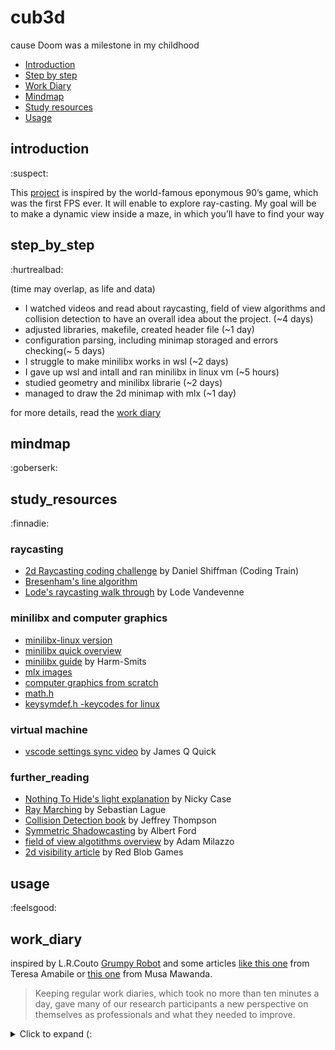 # cub3d
cause Doom was a milestone in my childhood

* [Introduction](#introduction)
* [Step by step](#step_by_step)
* [Work Diary](#work_diary)
* [Mindmap](#mindmap) 
* [Study resources](#study_resources)
* [Usage](#usage)

## introduction 
:suspect:

This [project](https://github.com/paulahemsi/cub3d/blob/main/study_resources/en.subject.pdf) is inspired by the world-famous eponymous 90’s game, which was the first FPS ever. It will enable to explore ray-casting. My goal will be to make a dynamic view inside a maze, in which you’ll have to find your way

## step_by_step 
:hurtrealbad:

(time may overlap, as life and data)
* I watched videos and read about raycasting, field of view algorithms and collision detection to have an overall idea about the project. (~4 days)
* adjusted libraries, makefile, created header file (~1 day)
* configuration parsing, including minimap storaged and errors checking(~ 5 days)
* I struggle to make minilibx works in wsl (~2 days)
* I gave up wsl and intall and ran minilibx in linux vm (~5 hours)
* studied geometry and minilibx librarie (~2 days)
* managed to draw the 2d minimap with mlx (~1 day)

for more details, read the [work diary](#work_diary)

## mindmap 
:goberserk:

## study_resources
:finnadie:

### raycasting
* [2d Raycasting coding challenge](https://www.youtube.com/watch?v=TOEi6T2mtHo) by Daniel Shiffman (Coding Train)
* [Bresenham's line algorithm](https://en.wikipedia.org/wiki/Bresenham%27s_line_algorithm)
* [Lode's raycasting walk through](https://lodev.org/cgtutor/raycasting.html) by Lode Vandevenne

### minilibx and computer graphics
* [minilibx-linux version](https://github.com/42Paris/minilibx-linux)
* [minilibx quick overview](https://github.com/qst0/ft_libgfx/blob/master/man_mlx.md)
* [minilibx guide](https://harm-smits.github.io/42docs/libs/minilibx) by Harm-Smits
* [mlx images](https://github.com/keuhdall/images_example/blob/master/README.md)
* [computer graphics from scratch](https://www.scratchapixel.com/)
* [math.h](https://www.tutorialspoint.com/c_standard_library/math_h.htm)
* [keysymdef.h -keycodes for linux](https://cgit.freedesktop.org/xorg/proto/x11proto/tree/keysymdef.h)
 
### virtual machine
* [vscode settings sync video](https://www.youtube.com/watch?v=f-uzUsHTQ8s) by James Q Quick

### further_reading
* [Nothing To Hide's light explanation](https://ncase.me/sight-and-light/) by Nicky Case 
* [Ray Marching](https://www.youtube.com/watch?v=Cp5WWtMoeKg) by Sebastian Lague
* [Collision Detection book](http://www.jeffreythompson.org/collision-detection/) by Jeffrey Thompson
* [Symmetric Shadowcasting](https://www.albertford.com/shadowcasting/) by Albert Ford
* [field of view algotithms overview](http://www.adammil.net/blog/v125_Roguelike_Vision_Algorithms.html) by Adam Milazzo
* [2d visibility article](https://www.redblobgames.com/articles/visibility/) by Red Blob Games

## usage 
:feelsgood:

## work_diary

inspired by L.R.Couto [Grumpy Robot](https://github.com/lrcouto) and some articles [like this one](https://hbr.org/2011/04/four-reasons-to-keep-a-work-di) from Teresa Amabile or [this one](https://medium.com/the-productivity-inn/how-to-maintain-a-work-diary-for-better-career-growth-eb543f97c34b) from Musa Mawanda.

>Keeping regular work diaries, which took no more than ten minutes a day, gave many of our research participants a new perspective on themselves as professionals and what they needed to improve.

<details>
  <summary>Click to expand (:</summary>

* 16/03 and 17/03: I watched this free [course](https://courses.pikuma.com/courses/raycasting) *Introduction to Raycasting Theory with JavaScript* from Pikuma
and this [coding challenge](https://www.youtube.com/watch?v=TOEi6T2mtHo) *2d Raycasting with p5js* from Coding Train

* 18/03: I studied collision detection and field of view algotithms. [more info](#study) and start to code a js prototype with p5.js library to understand the concepts better

![](./study_resources/mindmaps/prototype_cub.gif)

* 19/03: I inserted ft_printf in libft and libft in cub project, making the necessaries adjustments. I created makefile with some rules (including a test rule with -fsanitize flag to check leaks during the process). I created cub3d header with a first struct organization to keep the informations from the .cub configuration file. I began this work diary and I started to study those new authorized functions:

* perror:

> The C library function void perror(const char *str) prints a descriptive error message to stderr. First the string str is printed, followed by a colon then a space.
[mais infos](https://www.tutorialspoint.com/c_standard_library/c_function_perror.htm)

* strerror: 

>The C library function char *strerror(int errnum) searches an internal array for the error number errnum and returns a pointer to an error message string. The error strings produced by strerror depend on the developing platform and compiler.
[mais infos](https://www.tutorialspoint.com/c_standard_library/c_function_strerror.htm)

* exit:

>The C library function void exit(int status) terminates the calling process immediately. Any open file descriptors belonging to the process are closed and any children of the process are inherited by process 1, init, and the process parent is sent a SIGCHLD signal.
[mais infos](https://www.tutorialspoint.com/c_standard_library/c_function_exit.htm)

I made main.c function and error handling for program arguments (.cub and flag --save). I began the error handling in the scene from the .cub file, parsing the possibles type identifiers.

* 20/03: I manage to adjust [vscode debugger for wsl](https://code.visualstudio.com/docs/cpp/launch-json-reference) thanks to [this extension](https://code.visualstudio.com/docs/remote/wsl-tutorial). I began a error handling mindmap.

![](./study_resources/mindmaps/cub3d_errors.jpg)

* 21/03: I manage to save textures paths and resolution, floor and ceiling values in theyer own variables (inside configs struct).
I still need to deal with the map and double configs.

* 22/03: Paths duplicicty problem solved! It was easier than I've imagined, I'm very glad with this path function =) I realised that resolution and color duplicity was already solved because of the function logic. yey!

* 23/03: I finished map and walls errors handling. Map correctly stored in a 2d array.

* 24/03: I included minilibx but I'm struggling to generate a window with it. May be is an Wsl issue :/

  
![](./study_resources/mindmaps/check_walls.jpg)

* 25/03: I gave up wsl and started working on the vm. The window with mlx was generated and I manage to render some pixels and lines (yey!). I start to studied geometry in computer graphics

![](./study_resources/vectors.png)

> linear algebra is a branch of mathematics that has to do with the study of vectors. 

>A vector can be represented as an array of numbers. This array of numbers, which can assume any desired length, is also sometimes called a tuple in mathematics.

>Here, a point is a position in a three-dimensional space. A vector, on the other hand, usually means a direction (and some corresponding magnitude, or size) in three-dimensional space. Vectors can be thought of as arrows pointing various directions.

Player position and player orientation are now been saved in the configs struct, I bet it will be very important in the future.

* 26/03: I studied minilibx man pages and function. I was able to make a color gradient playing with rgb values in some kind of loop and...: the minimap is now beeing render! =D 
I'm not shure yet if it will be better to render it in another window or in the same one.

![](study_resources/minimap.png)

</details>

